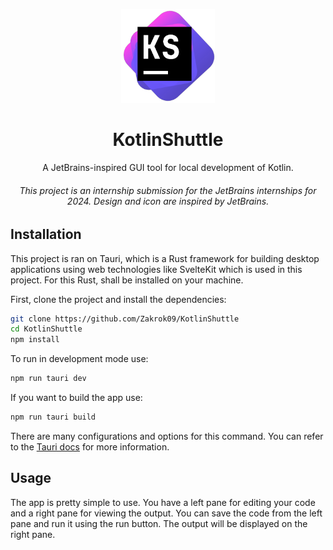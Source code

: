 <p align="center">
<img src="./ks.png" height="150">
</p>

<h1 align="center">
KotlinShuttle
</h1>
<p align="center">
A JetBrains-inspired GUI tool for local development of Kotlin.
<p>
<h6 align="center">
<i>This project is an internship submission for the JetBrains internships for 2024. Design and icon are inspired by JetBrains. </i>
</h6>


## Installation

This project is ran on Tauri, which is a Rust framework for building desktop applications using web technologies like SvelteKit which is used in this project. For this Rust, shall be installed on your machine. 

First, clone the project and install the dependencies:

```bash
git clone https://github.com/Zakrok09/KotlinShuttle
cd KotlinShuttle
npm install
```

To run in development mode use:

```bash
npm run tauri dev
```

If you want to build the app use:

```bash
npm run tauri build
```

There are many configurations and options for this command. You can refer to the [Tauri docs](https://tauri.app/v1/guides/building/) for more information.

## Usage

The app is pretty simple to use. You have a left pane for editing your code and a right pane for viewing the output. You can save the code from the left pane and run it using the run button. The output will be displayed on the right pane.